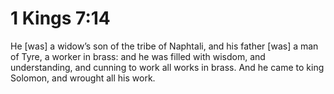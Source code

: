 # 1 Kings 7:14

He [was] a widow’s son of the tribe of Naphtali, and his father [was] a man of Tyre, a worker in brass: and he was filled with wisdom, and understanding, and cunning to work all works in brass. And he came to king Solomon, and wrought all his work.